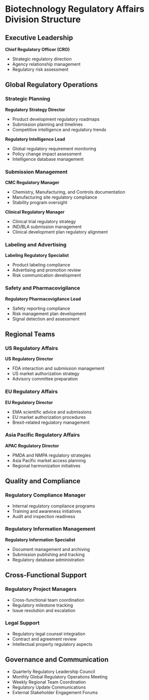# Biotechnology Regulatory Affairs Division Structure

## Executive Leadership
**Chief Regulatory Officer (CRO)**
- Strategic regulatory direction
- Agency relationship management
- Regulatory risk assessment

## Global Regulatory Operations

### Strategic Planning
**Regulatory Strategy Director**
- Product development regulatory roadmaps
- Submission planning and timelines
- Competitive intelligence and regulatory trends

**Regulatory Intelligence Lead**
- Global regulatory requirement monitoring
- Policy change impact assessment
- Intelligence database management

### Submission Management
**CMC Regulatory Manager**
- Chemistry, Manufacturing, and Controls documentation
- Manufacturing site regulatory compliance
- Stability program oversight

**Clinical Regulatory Manager**
- Clinical trial regulatory strategy
- IND/BLA submission management
- Clinical development plan regulatory alignment

### Labeling and Advertising
**Labeling Regulatory Specialist**
- Product labeling compliance
- Advertising and promotion review
- Risk communication development

### Safety and Pharmacovigilance
**Regulatory Pharmacovigilance Lead**
- Safety reporting compliance
- Risk management plan development
- Signal detection and assessment

## Regional Teams

### US Regulatory Affairs
**US Regulatory Director**
- FDA interaction and submission management
- US market authorization strategy
- Advisory committee preparation

### EU Regulatory Affairs
**EU Regulatory Director**
- EMA scientific advice and submissions
- EU market authorization procedures
- Brexit-related regulatory management

### Asia Pacific Regulatory Affairs
**APAC Regulatory Director**
- PMDA and NMPA regulatory strategies
- Asia Pacific market access planning
- Regional harmonization initiatives

## Quality and Compliance

### Regulatory Compliance Manager
- Internal regulatory compliance programs
- Training and awareness initiatives
- Audit and inspection readiness

### Regulatory Information Management
**Regulatory Information Specialist**
- Document management and archiving
- Submission publishing and tracking
- Regulatory database administration

## Cross-Functional Support

### Regulatory Project Managers
- Cross-functional team coordination
- Regulatory milestone tracking
- Issue resolution and escalation

### Legal Support
- Regulatory legal counsel integration
- Contract and agreement review
- Intellectual property regulatory aspects

## Governance and Communication

- Quarterly Regulatory Leadership Council
- Monthly Global Regulatory Operations Meeting
- Weekly Regional Team Coordination
- Regulatory Update Communications
- External Stakeholder Engagement Forums
